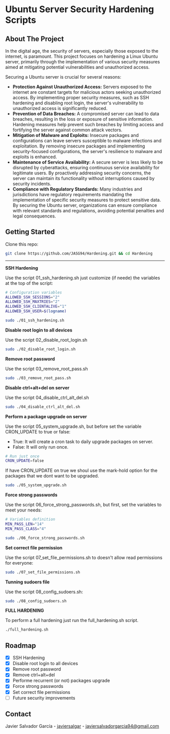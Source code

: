 # Ubuntu Server Security Hardening Scripts

## About The Project
In the digital age, the security of servers, especially those exposed to the internet, is paramount. This project focuses on hardening a Linux Ubuntu server, primarily through the implementation of various security measures aimed at mitigating potential vulnerabilities and unauthorized access.

Securing a Ubuntu server is crucial for several reasons:

* **Protection Against Unauthorized Access:** Servers exposed to the internet are constant targets for malicious actors seeking unauthorized access. By implementing proper security measures, such as SSH hardening and disabling root login, the server's vulnerability to unauthorized access is significantly reduced.
* **Prevention of Data Breaches:** A compromised server can lead to data breaches, resulting in the loss or exposure of sensitive information. Hardening measures help prevent such breaches by limiting access and fortifying the server against common attack vectors.
* **Mitigation of Malware and Exploits:** Insecure packages and configurations can leave servers susceptible to malware infections and exploitation. By removing insecure packages and implementing security-focused configurations, the server's resilience to malware and exploits is enhanced.
* **Maintenance of Service Availability:** A secure server is less likely to be disrupted by cyberattacks, ensuring continuous service availability for legitimate users. By proactively addressing security concerns, the server can maintain its functionality without interruptions caused by security incidents.
* **Compliance with Regulatory Standards:** Many industries and jurisdictions have regulatory requirements mandating the implementation of specific security measures to protect sensitive data. By securing the Ubuntu server, organizations can ensure compliance with relevant standards and regulations, avoiding potential penalties and legal consequences.


## Getting Started

Clone this repo:
```bash
git clone https://github.com/JASG94/Hardening.git && cd Hardening
```
---

**SSH Hardening**

Use the script 01_ssh_hardening.sh just customize (if neede) the variables at the top of the script:

```bash
# Configuration variables
ALLOWED_SSH_SESSIONS="2"
ALLOWED_SSH_MAXTRIES="2"
ALLOWED_SSH_CLIENTALIVE="1"
ALLOWED_SSH_USER=$(logname)
```
```bash
sudo ./01_ssh_hardening.sh
```

**Disable root login to all devices**

Use the script 02_disable_root_login.sh 
```bash
sudo ./02_disable_root_login.sh
```

**Remove root password**

Use the script 03_remove_root_pass.sh
```bash
sudo ./03_remove_root_pass.sh
```

**Disable ctrl+alt+del on server**

Use the script 04_disable_ctrl_alt_del.sh
```bash
sudo ./04_disable_ctrl_alt_del.sh
```

**Perform a package upgrade on server**

Use the script 05_system_upgrade.sh, but before set the variable CRON_UPDATE to true or false:
* True: It will create a cron task to daily upgrade packages on server.
* False: It will only run once.
```bash
# Run just once
CRON_UPDATE=false
```
If have CRON_UPDATE on true we shoul use the mark-hold option for the packages that we dont want to be upgraded.

```bash
sudo ./05_system_upgrade.sh
```

**Force strong passwords**

Use the script 06_force_strong_passwords.sh, but first, set the variables to meet your needs:

```bash
# Variables definition
MIN_PASS_LEN="14"
MIN_PASS_CLASS="4"
```

```bash
sudo ./06_force_strong_passwords.sh
```

**Set correct file permission**

Use the script 07_set_file_permissions.sh to doesn't allow read permissions for everyone:

```bash
sudo ./07_set_file_permissions.sh
```

**Tunning sudoers file**

Use the script 08_config_sudoers.sh:

```bash
sudo ./08_config_sudoers.sh
```

**FULL HARDENING**

To perform a full hardening just run the full_hardening.sh script.
```bash
./full_hardening.sh
```

## Roadmap

- [x] SSH Hardening
- [x] Disable root login to all devices
- [x] Remove root password
- [x] Remove ctrl+alt+del
- [x] Performe recurrent (or not) packages upgrade
- [x] Force strong passwords
- [x] Set correct file permissions
- [ ] Future security improvements

## Contact

Javier Salvador García - [javiersalgar](https://www.linkedin.com/in/javiersalgar/) - javiersalvadorgarcia94@gmail.com


